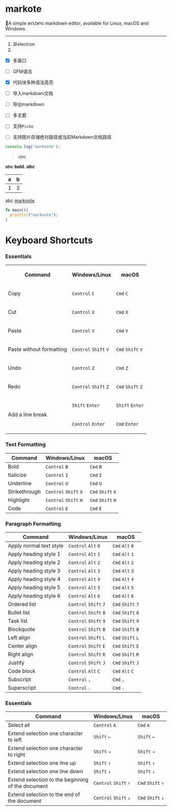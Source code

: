# markote

🎉A simple `WYSIWYG` markdown editor, available for Linux, macOS and Windows.

---

1. 非electron
2. 

- [x] 多窗口

- [ ] GFM语法

- [x] 代码块多种语法高亮

- [ ] 导入markdown文档

- [ ] 导出markdown

- [ ] 多主题

- [ ] 支持`PicGo`

- [ ] 支持图片存储绝对路径或当前Markdown文档路径

```javascript
console.log('marknote');
```

> a~~bc~~

~~abc~~ **bold. *abc***

| a | b |
| --- | --- |
| 1 | 2 |

abc [marknote](https://github.com/cedar12/marknote)

```rust
fn main(){
  println!("marknote");
}
```

# **Keyboard Shortcuts**

### **Essentials**

<table class="marknote-table">
<tbody><tr><th colspan="1" rowspan="1" colwidth="100"><p><strong>Command</strong></p></th><th colspan="1" rowspan="1" colwidth="100"><p><strong>Windows/Linux</strong></p></th><th colspan="1" rowspan="1" colwidth="100"><p><strong>macOS</strong></p></th></tr><tr><td colspan="1" rowspan="1" colwidth="100"><p>Copy</p></td><td colspan="1" rowspan="1" colwidth="100"><p><code>Control</code>&nbsp;<code>C</code></p></td><td colspan="1" rowspan="1" colwidth="100"><p><code>Cmd</code>&nbsp;<code>C</code></p></td></tr><tr><td colspan="1" rowspan="1" colwidth="100"><p>Cut</p></td><td colspan="1" rowspan="1" colwidth="100"><p><code>Control</code>&nbsp;<code>X</code></p></td><td colspan="1" rowspan="1" colwidth="100"><p><code>Cmd</code>&nbsp;<code>X</code></p></td></tr><tr><td colspan="1" rowspan="1" colwidth="100"><p>Paste</p></td><td colspan="1" rowspan="1" colwidth="100"><p><code>Control</code>&nbsp;<code>V</code></p></td><td colspan="1" rowspan="1" colwidth="100"><p><code>Cmd</code>&nbsp;<code>V</code></p></td></tr><tr><td colspan="1" rowspan="1" colwidth="100"><p>Paste without formatting</p></td><td colspan="1" rowspan="1" colwidth="100"><p><code>Control</code>&nbsp;<code>Shift</code>&nbsp;<code>V</code></p></td><td colspan="1" rowspan="1" colwidth="100"><p><code>Cmd</code>&nbsp;<code>Shift</code>&nbsp;<code>V</code></p></td></tr><tr><td colspan="1" rowspan="1" colwidth="100"><p>Undo</p></td><td colspan="1" rowspan="1" colwidth="100"><p><code>Control</code>&nbsp;<code>Z</code></p></td><td colspan="1" rowspan="1" colwidth="100"><p><code>Cmd</code>&nbsp;<code>Z</code></p></td></tr><tr><td colspan="1" rowspan="1" colwidth="100"><p>Redo</p></td><td colspan="1" rowspan="1" colwidth="100"><p><code>Control</code>&nbsp;<code>Shift</code>&nbsp;<code>Z</code></p></td><td colspan="1" rowspan="1" colwidth="100"><p><code>Cmd</code>&nbsp;<code>Shift</code>&nbsp;<code>Z</code></p></td></tr><tr><td colspan="1" rowspan="2" colwidth="100"><p>Add a line break</p></td><td colspan="1" rowspan="1" colwidth="100"><p><code>Shift</code>&nbsp;<code>Enter</code></p></td><td colspan="1" rowspan="1" colwidth="100"><p><code>Shift</code>&nbsp;<code>Enter</code></p></td></tr><tr><td colspan="1" rowspan="1" colwidth="100"><p><code>Control</code> <code>Enter</code></p></td><td colspan="1" rowspan="1" colwidth="100"><p><code>Cmd</code> <code>Enter</code></p></td></tr></tbody>
</table>

### **Text Formatting**

| **Command** | **Windows/Linux** | **macOS** |
| --- | --- | --- |
| Bold | `Control` `B` | `Cmd` `B` |
| Italicize | `Control` `I` | `Cmd` `I` |
| Underline | `Control` `U` | `Cmd` `U` |
| Strikethrough | `Control` `Shift` `X` | `Cmd` `Shift` `X` |
| Highlight | `Control` `Shift` `H` | `Cmd` `Shift` `H` |
| Code | `Control` `E` | `Cmd` `E` |

### **Paragraph Formatting**

| **Command** | **Windows/Linux** | **macOS** |
| --- | --- | --- |
| Apply normal text style | `Control` `Alt` `0` | `Cmd` `Alt` `0` |
| Apply heading style 1 | `Control` `Alt` `1` | `Cmd` `Alt` `1` |
| Apply heading style 2 | `Control` `Alt` `2` | `Cmd` `Alt` `2` |
| Apply heading style 3 | `Control` `Alt` `3` | `Cmd` `Alt` `3` |
| Apply heading style 4 | `Control` `Alt` `4` | `Cmd` `Alt` `4` |
| Apply heading style 5 | `Control` `Alt` `5` | `Cmd` `Alt` `5` |
| Apply heading style 6 | `Control` `Alt` `6` | `Cmd` `Alt` `6` |
| Ordered list | `Control` `Shift` `7` | `Cmd` `Shift` `7` |
| Bullet list | `Control` `Shift` `8` | `Cmd` `Shift` `8` |
| Task list | `Control` `Shift` `9` | `Cmd` `Shift` `9` |
| Blockquote | `Control` `Shift` `B` | `Cmd` `Shift` `B` |
| Left align | `Control` `Shift` `L` | `Cmd` `Shift` `L` |
| Center align | `Control` `Shift` `E` | `Cmd` `Shift` `E` |
| Right align | `Control` `Shift` `R` | `Cmd` `Shift` `R` |
| Justify | `Control` `Shift` `J` | `Cmd` `Shift` `J` |
| Code block | `Control` `Alt` `C` | `Cmd` `Alt` `C` |
| Subscript | `Control` `,` | `Cmd` `,` |
| Superscript | `Control` `.` | `Cmd` `.` |

### **Essentials**

| **Command** | **Windows/Linux** | **macOS** |
| --- | --- | --- |
| Select all | `Control` `A` | `Cmd` `A` |
| Extend selection one character to left | `Shift` `←` | `Shift` `←` |
| Extend selection one character to right | `Shift` `→` | `Shift` `→` |
| Extend selection one line up | `Shift` `↑` | `Shift` `↑` |
| Extend selection one line down | `Shift` `↓` | `Shift` `↓` |
| Extend selection to the beginning of the document | `Control` `Shift` `↑` | `Cmd` `Shift` `↑` |
| Extend selection to the end of the document | `Control` `Shift` `↓` | `Cmd` `Shift` `↓` |
